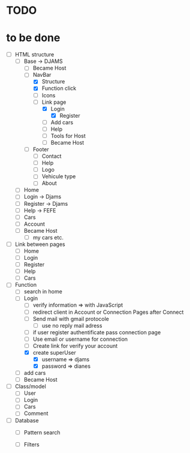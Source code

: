 # TODO

# to be done 

- [ ] HTML structure
    - [ ] Base -> DJAMS
        - [ ] Became Host
        - [ ] NavBar
            - [X] Structure
            - [X] Function click
            - [ ] Icons
            - [ ] Link page
                - [X] Login
                    - [X] Register
                - [ ] Add cars
                - [ ] Help
                - [ ] Tools for Host
                - [ ] Became Host
        - [ ] Footer
            - [ ] Contact
            - [ ] Help
            - [ ] Logo
            - [ ] Vehicule type
            - [ ] About
    - [ ] Home
    - [ ] Login -> Djams
    - [ ] Register -> Djams
    - [ ] Help -> FEFE
    - [ ] Cars
    - [ ] Account
    - [ ] Became Host
        - [ ] my cars
        etc.
    
- [ ] Link between pages
    - [ ] Home
    - [ ] Login
    - [ ] Register
    - [ ] Help
    - [ ] Cars

- [ ] Function
    - [ ] search in home 
    - [ ] Login
        - [ ] verify information => with JavaScript
        - [ ] redirect client in Account or Connection Pages after Connect
        - [ ] Send mail with gmail protocole
            - [ ] use no reply mail adress
        - [ ] if user register authentificate pass connection page
        - [ ] Use email or username for connection
        - [ ] Create link for verify your account
        - [X] create superUser
            - [X] username => djams
            - [X] password => dianes
    - [ ] add cars
    - [ ] Became Host

- [ ] Class/model
    - [ ] User
    - [ ] Login
    - [ ] Cars
    - [ ] Comment
- [ ] Database
    - [ ] Pattern search
    - [ ] Filters




